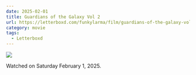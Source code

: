 ```yaml
---
date: 2025-02-01
title: Guardians of the Galaxy Vol 2
url: https://letterboxd.com/funkylarma/film/guardians-of-the-galaxy-vol-2/
category: movie
tags:
  - Letterboxd
---
```


![](https://a.ltrbxd.com/resized/sm/upload/1g/4f/6e/5b/prvWMj8cBFgVn5MLlsjlvH2hiIh-0-600-0-900-crop.jpg?v=edbe39cfb9)

Watched on Saturday February 1, 2025.
